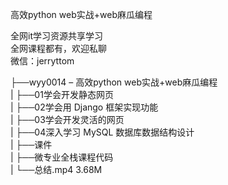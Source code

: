 高效python web实战+web麻瓜编程

全网it学习资源共享学习<br>全网课程都有，欢迎私聊<br>微信：jerryttom<br>

├──wyy0014 – 高效python web实战+web麻瓜编程<br> | ├──01学会开发静态网页<br> | ├──02学会用 Django 框架实现功能<br> | ├──03学会开发灵活的网页<br> | ├──04深入学习 MySQL 数据库数据结构设计<br> | ├──课件<br> | ├──微专业全栈课程代码<br> | └──总结.mp4 3.68M